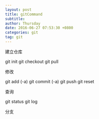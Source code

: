 ```yaml
---
layout: post
title: gitCommand
subtitle: 
author: Thursday
date: 2016-06-27 07:53:30 +0800
categories: git
tag: git
---
```


建立仓库
> 
git init
git checkout 
git pull

修改
> 
git add (-a)
git commit (-a)
git push
git reset

查询
>
git status
git log

分支


